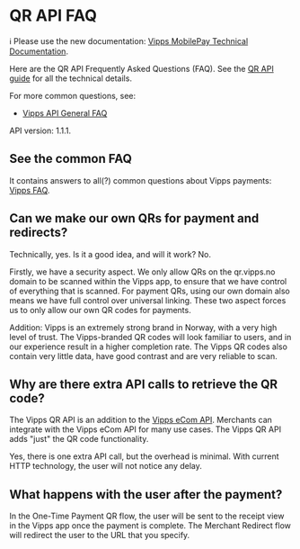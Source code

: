 <!-- START_METADATA
---
title: QR API Frequently Asked Questions
sidebar_label: FAQ
sidebar_position: 45
description: Frequently asked questions for the QR API.
pagination_next: null
pagination_prev: null
---
END_METADATA -->

# QR API FAQ

<!-- START_COMMENT -->
ℹ️ Please use the new documentation:
[Vipps MobilePay Technical Documentation](https://developer.vippsmobilepay.com/docs/APIs/qr-api).
<!-- END_COMMENT -->

Here are the QR API Frequently Asked Questions (FAQ).
See the [QR API guide](vipps-qr-api.md) for all the technical details.

For more common questions, see:

* [Vipps API General FAQ](https://developer.vippsmobilepay.com/docs/faqs)

API version: 1.1.1.

## See the common FAQ

It contains answers to all(?) common questions about Vipps payments:
[Vipps FAQ](https://developer.vippsmobilepay.com/docs/faqs).

## Can we make our own QRs for payment and redirects?

Technically, yes. Is it a good idea, and will it work? No.

Firstly, we have a security aspect. We only allow QRs on the qr.vipps.no domain to be scanned within the Vipps app, to ensure that we have control of everything that is scanned. For payment QRs, using our own domain also means we have full control over universal linking. These two aspect forces us to only allow our own QR codes for payments.

Addition: Vipps is an extremely strong brand in Norway, with a very high level of
trust. The Vipps-branded QR codes will look familiar to users, and in our
experience result in a higher completion rate. The Vipps QR codes also contain very little data, have good contrast and are very reliable to scan.

## Why are there extra API calls to retrieve the QR code?

The Vipps QR API is an addition to the
[Vipps eCom API](https://developer.vippsmobilepay.com/docs/APIs/ecom-api).
Merchants can integrate with the Vipps eCom API for many use cases.
The Vipps QR API adds "just" the QR code functionality.

Yes, there is one extra API call, but the overhead is minimal.
With current HTTP technology, the user will not notice any delay.

## What happens with the user after the payment?

In the One-Time Payment QR flow, the user will be sent to the receipt view in the Vipps app once the payment is complete. The Merchant Redirect flow will redirect the user to the URL that you specify.
